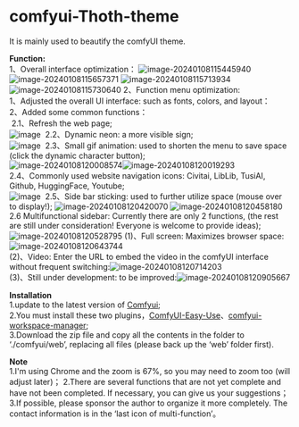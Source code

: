 # comfyui-Thoth-theme
It is mainly used to beautify the comfyUI theme.<br>


**Function:**<br>
1、Overall interface optimization：
![image-20240108115445940](https://github.com/RyanSHS6/comfyui-Thoth-theme/assets/118988972/f3b058c6-b796-4fb8-82aa-3e1cb6972834)
![image-20240108115657371](https://github.com/RyanSHS6/comfyui-Thoth-theme/assets/118988972/92b4308e-0d86-4a68-8218-f962b894c65f)
![image-20240108115713934](https://github.com/RyanSHS6/comfyui-Thoth-theme/assets/118988972/08caa97a-9104-4032-ad79-b614dc163665)
![image-20240108115730640](https://github.com/RyanSHS6/comfyui-Thoth-theme/assets/118988972/defaf143-62c9-4228-922f-7dade41cf914)
2、Function menu optimization:<br>
   1、Adjusted the overall UI interface: such as fonts, colors, and layout：<br>
   2、Added some common functions：<br>
​       2.1、Refresh the web page;<br>
![image](https://github.com/RyanSHS6/comfyui-Thoth-theme/assets/118988972/b26b929e-d47d-4340-ad1c-950bca40b47c)
​       2.2、Dynamic neon: a more visible sign;<br>
![image](https://github.com/RyanSHS6/comfyui-Thoth-theme/assets/118988972/5150b0f9-9390-4d8b-8667-892a46058c36)
​       2.3、Small gif animation: used to shorten the menu to save space (click the dynamic character button);<br>
![image-20240108120008574](https://github.com/RyanSHS6/comfyui-Thoth-theme/assets/118988972/bbd9d986-6bef-41f9-8077-04bc303c7c1b)![image-20240108120019293](https://github.com/RyanSHS6/comfyui-Thoth-theme/assets/118988972/365e83b7-3aa7-4ece-8d58-b09261efe351)
<br>
       2.4、Commonly used website navigation icons: Civitai, LibLib, TusiAI, Github, HuggingFace, Youtube;<br>
   ![image](https://github.com/RyanSHS6/comfyui-Thoth-theme/assets/118988972/3a55687a-5835-44e1-8e51-36aa38b8c41d)
​       2.5、Side bar sticking: used to further utilize space (mouse over to display!);
![image-20240108120420070](https://github.com/RyanSHS6/comfyui-Thoth-theme/assets/118988972/4a186f40-7102-48f5-ae48-9381ddcdf161)
![image-20240108120458180](https://github.com/RyanSHS6/comfyui-Thoth-theme/assets/118988972/8ad32567-2a78-4672-8044-d400ef4fe2c1)
       2.6  Multifunctional sidebar: Currently there are only 2 functions, (the rest are still under consideration! Everyone is welcome to provide ideas);
![image-20240108120528795](https://github.com/RyanSHS6/comfyui-Thoth-theme/assets/118988972/0c61a45c-609f-4a86-9452-10cdd35bff9b)
   (1)、Full screen: Maximizes browser space:![image-20240108120643744](https://github.com/RyanSHS6/comfyui-Thoth-theme/assets/118988972/9c66973a-a42f-4535-87a5-7b6f2cb6d1c3)<br>
   (2)、Video: Enter the URL to embed the video in the comfyUI interface without frequent switching:![image-20240108120714203](https://github.com/RyanSHS6/comfyui-Thoth-theme/assets/118988972/cb1ddea5-2e89-49de-93ab-0b8287d9bb82)<br>
   (3)、Still under development: to be improved:![image-20240108120905667](https://github.com/RyanSHS6/comfyui-Thoth-theme/assets/118988972/9ad659ac-4e20-41f4-ba7a-08875349eaec)<br>



**Installation**<br>
1.update to the latest version of [Comfyui](https://github.com/comfyanonymous/ComfyUI);<br>
2.You must install these two plugins，[ComfyUI-Easy-Use](https://github.com/yolain/ComfyUI-Easy-Use)、[comfyui-workspace-manager](https://github.com/11cafe/comfyui-workspace-manager);<br>
3.Download the zip file and copy all the contents in the folder to ‘./comfyui/web’, replacing all files (please back up the ‘web’ folder first).


**Note**<br>
1.I'm using Chrome and the zoom is 67%, so you may need to zoom too (will adjust later)；
2.There are several functions that are not yet complete and have not been completed. If necessary, you can give us your suggestions；
3.If possible, please sponsor the author to organize it more completely. The contact information is in the ‘last icon of multi-function’。

